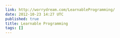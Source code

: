 ```yaml
---
link: http://worrydream.com/LearnableProgramming/
date: 2012-10-23 14:27 UTC
published: true
title: Learnable Programming
tags: []
---
```



